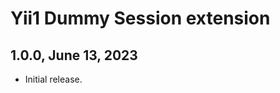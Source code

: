 Yii1 Dummy Session extension
============================

1.0.0, June 13, 2023
--------------------

- Initial release.

